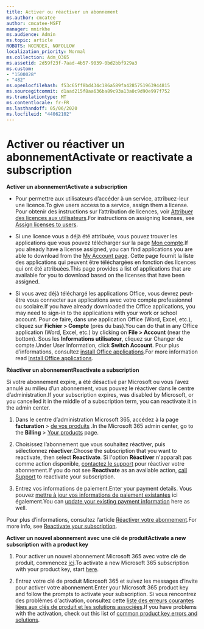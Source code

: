 ```yaml
---
title: Activer ou réactiver un abonnement
ms.author: cmcatee
author: cmcatee-MSFT
manager: mnirkhe
ms.audience: Admin
ms.topic: article
ROBOTS: NOINDEX, NOFOLLOW
localization_priority: Normal
ms.collection: Adm_O365
ms.assetid: 2d59f23f-7aad-4b57-9039-0bd2bbf929a3
ms.custom:
- "1500028"
- "482"
ms.openlocfilehash: f53c65ff8bd434c186a589fa4285751963944815
ms.sourcegitcommit: d1aad215f8aa636ba89c93a13a0c9d90e997f752
ms.translationtype: MT
ms.contentlocale: fr-FR
ms.lasthandoff: 05/06/2020
ms.locfileid: "44062102"
---
```

# <a name="activate-or-reactivate-a-subscription"></a><span data-ttu-id="8707c-102">Activer ou réactiver un abonnement</span><span class="sxs-lookup"><span data-stu-id="8707c-102">Activate or reactivate a subscription</span></span>

<span data-ttu-id="8707c-103">**Activer un abonnement**</span><span class="sxs-lookup"><span data-stu-id="8707c-103">**Activate a subscription**</span></span>

- <span data-ttu-id="8707c-104">Pour permettre aux utilisateurs d’accéder à un service, attribuez-leur une licence.</span><span class="sxs-lookup"><span data-stu-id="8707c-104">To give users access to a service, assign them a license.</span></span> <span data-ttu-id="8707c-105">Pour obtenir des instructions sur l’attribution de licences, voir [Attribuer des licences aux utilisateurs](https://docs.microsoft.com/microsoft-365/admin/manage/assign-licenses-to-users).</span><span class="sxs-lookup"><span data-stu-id="8707c-105">For instructions on assigning licenses, see [Assign licenses to users](https://docs.microsoft.com/microsoft-365/admin/manage/assign-licenses-to-users).</span></span>

- <span data-ttu-id="8707c-106">Si une licence vous a déjà été attribuée, vous pouvez trouver les applications que vous pouvez télécharger sur la page [Mon compte](https://portal.office.com/account/#installs).</span><span class="sxs-lookup"><span data-stu-id="8707c-106">If you already have a license assigned, you can find applications you are able to download from the [My Account page](https://portal.office.com/account/#installs).</span></span> <span data-ttu-id="8707c-107">Cette page fournit la liste des applications qui peuvent être téléchargées en fonction des licences qui ont été attribuées.</span><span class="sxs-lookup"><span data-stu-id="8707c-107">This page provides a list of applications that are available for you to download based on the licenses that have been assigned.</span></span>

- <span data-ttu-id="8707c-108">Si vous avez déjà téléchargé les applications Office, vous devrez peut-être vous connecter aux applications avec votre compte professionnel ou scolaire.</span><span class="sxs-lookup"><span data-stu-id="8707c-108">If you have already downloaded the Office applications, you may need to sign-in to the applications with your work or school account.</span></span> <span data-ttu-id="8707c-109">Pour ce faire, dans une application Office (Word, Excel, etc.), cliquez sur **Fichier > Compte** (près du bas).</span><span class="sxs-lookup"><span data-stu-id="8707c-109">You can do that in any Office application (Word, Excel, etc.) by clicking on **File > Account** (near the bottom).</span></span> <span data-ttu-id="8707c-110">Sous les **Informations utilisateur**, cliquez sur Changer de compte.</span><span class="sxs-lookup"><span data-stu-id="8707c-110">Under User Information, click **Switch Account**.</span></span> <span data-ttu-id="8707c-111">Pour plus d’informations, consultez [install Office applications](https://docs.microsoft.com/microsoft-365/admin/setup/install-applications).</span><span class="sxs-lookup"><span data-stu-id="8707c-111">For more information read [Install Office applications](https://docs.microsoft.com/microsoft-365/admin/setup/install-applications).</span></span>

<span data-ttu-id="8707c-112">**Réactiver un abonnement**</span><span class="sxs-lookup"><span data-stu-id="8707c-112">**Reactivate a subscription**</span></span>

<span data-ttu-id="8707c-113">Si votre abonnement expire, a été désactivé par Microsoft ou vous l’avez annulé au milieu d’un abonnement, vous pouvez le réactiver dans le centre d’administration.</span><span class="sxs-lookup"><span data-stu-id="8707c-113">If your subscription expires, was disabled by Microsoft, or you cancelled it in the middle of a subscription term, you can reactivate it in the admin center.</span></span>
  
1. <span data-ttu-id="8707c-114">Dans le centre d’administration Microsoft 365, accédez à la page **facturation** > [de vos produits](https://go.microsoft.com/fwlink/p/?linkid=842054) .</span><span class="sxs-lookup"><span data-stu-id="8707c-114">In the Microsoft 365 admin center, go to the **Billing** > [Your products](https://go.microsoft.com/fwlink/p/?linkid=842054) page.</span></span>

2. <span data-ttu-id="8707c-115">Choisissez l’abonnement que vous souhaitez réactiver, puis sélectionnez **réactiver**.</span><span class="sxs-lookup"><span data-stu-id="8707c-115">Choose the subscription that you want to reactivate, then select **Reactivate**.</span></span> <span data-ttu-id="8707c-116">Si l'option **Réactiver** n'apparaît pas comme action disponible, [contactez le support](https://docs.microsoft.com/microsoft-365/admin/contact-support-for-business-products) pour réactiver votre abonnement.</span><span class="sxs-lookup"><span data-stu-id="8707c-116">If you do not see **Reactivate** as an available action, [call Support](https://docs.microsoft.com/microsoft-365/admin/contact-support-for-business-products) to reactivate your subscription.</span></span>

3. <span data-ttu-id="8707c-117">Entrez vos informations de paiement.</span><span class="sxs-lookup"><span data-stu-id="8707c-117">Enter your payment details.</span></span> <span data-ttu-id="8707c-118">Vous pouvez [mettre à jour vos informations de paiement existantes](https://docs.microsoft.com/microsoft-365/commerce/billing-and-payments/add-update-or-remove-credit-card-or-bank-account) ici également.</span><span class="sxs-lookup"><span data-stu-id="8707c-118">You can [update your existing payment information](https://docs.microsoft.com/microsoft-365/commerce/billing-and-payments/add-update-or-remove-credit-card-or-bank-account) here as well.</span></span>

<span data-ttu-id="8707c-119">Pour plus d’informations, consultez l’article [Réactiver votre abonnement](https://docs.microsoft.com/microsoft-365/commerce/subscriptions/reactivate-your-subscription).</span><span class="sxs-lookup"><span data-stu-id="8707c-119">For more info, see [Reactivate your subscription](https://docs.microsoft.com/microsoft-365/commerce/subscriptions/reactivate-your-subscription).</span></span>

<span data-ttu-id="8707c-120">**Activer un nouvel abonnement avec une clé de produit**</span><span class="sxs-lookup"><span data-stu-id="8707c-120">**Activate a new subscription with a product key**</span></span>

1. <span data-ttu-id="8707c-121">Pour activer un nouvel abonnement Microsoft 365 avec votre clé de produit, commencez [ici](https://support.office.com/article/where-to-enter-your-office-product-key-0a82e5ae-739e-4b92-a6f4-2ec780c185db).</span><span class="sxs-lookup"><span data-stu-id="8707c-121">To activate a new Microsoft 365 subscription with your product key, start [here](https://support.office.com/article/where-to-enter-your-office-product-key-0a82e5ae-739e-4b92-a6f4-2ec780c185db).</span></span>

2. <span data-ttu-id="8707c-122">Entrez votre clé de produit Microsoft 365 et suivez les messages d’invite pour activer votre abonnement.</span><span class="sxs-lookup"><span data-stu-id="8707c-122">Enter your Microsoft 365 product key and follow the prompts to activate your subscription.</span></span> <span data-ttu-id="8707c-123">Si vous rencontrez des problèmes d'activation, consultez cette [liste des erreurs courantes liées aux clés de produit et les solutions associées](https://docs.microsoft.com/microsoft-365/commerce/product-key-errors-and-solutions).</span><span class="sxs-lookup"><span data-stu-id="8707c-123">If you have problems with the activation, check out this list of [common product key errors and solutions](https://docs.microsoft.com/microsoft-365/commerce/product-key-errors-and-solutions).</span></span>
